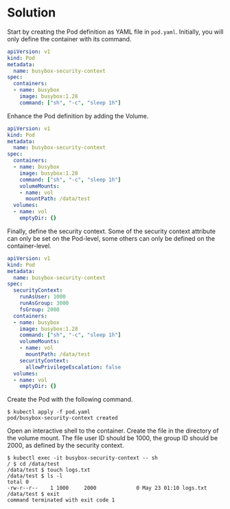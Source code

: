 # Solution

Start by creating the Pod definition as YAML file in `pod.yaml`. Initially, you will only define the container with its command.

```yaml
apiVersion: v1
kind: Pod
metadata:
  name: busybox-security-context
spec:
  containers:
  - name: busybox
    image: busybox:1.28
    command: ["sh", "-c", "sleep 1h"]
```

Enhance the Pod definition by adding the Volume.

```yaml
apiVersion: v1
kind: Pod
metadata:
  name: busybox-security-context
spec:
  containers:
  - name: busybox
    image: busybox:1.28
    command: ["sh", "-c", "sleep 1h"]
    volumeMounts:
    - name: vol
      mountPath: /data/test
  volumes:
  - name: vol
    emptyDir: {}
```

Finally, define the security context. Some of the security context attribute can only be set on the Pod-level, some others can only be defined on the container-level.

```yaml
apiVersion: v1
kind: Pod
metadata:
  name: busybox-security-context
spec:
  securityContext:
    runAsUser: 1000
    runAsGroup: 3000
    fsGroup: 2000
  containers:
  - name: busybox
    image: busybox:1.28
    command: ["sh", "-c", "sleep 1h"]
    volumeMounts:
    - name: vol
      mountPath: /data/test
    securityContext:
      allowPrivilegeEscalation: false
  volumes:
  - name: vol
    emptyDir: {}
```

Create the Pod with the following command.

```
$ kubectl apply -f pod.yaml
pod/busybox-security-context created
```

Open an interactive shell to the container. Create the file in the directory of the volume mount. The file user ID should be 1000, the group ID should be 2000, as defined by the security context.

```
$ kubectl exec -it busybox-security-context -- sh
/ $ cd /data/test
/data/test $ touch logs.txt
/data/test $ ls -l
total 0
-rw-r--r--    1 1000     2000             0 May 23 01:10 logs.txt
/data/test $ exit
command terminated with exit code 1
```